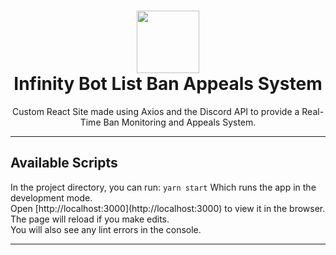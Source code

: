 <h1 align='center'>
  <img src="https://cdn.infinitybots.xyz/images/png/Infinity5.png" height='100px' width='100px' />
  <br> 
  Infinity Bot List Ban Appeals System </h1>
<p align="center">
 Custom React Site made using Axios and the Discord API to provide a Real-Time Ban Monitoring and Appeals System.
</p>

<hr>

<h2>Available Scripts</h2>
<p>In the project directory, you can run: <code>yarn start</code> Which runs the app in the development mode.
<br />
Open [http://localhost:3000](http://localhost:3000) to view it in the browser.
<br />
The page will reload if you make edits.<br />
You will also see any lint errors in the console.</p>

<hr>
